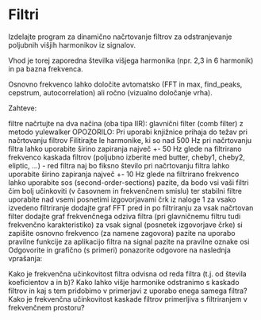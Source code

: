 # Filtri

	
Izdelajte program za dinamično načrtovanje filtrov za odstranjevanje poljubnih višjih harmonikov iz signalov.

Vhod je torej zaporedna številka višjega harmonika (npr. 2,3 in 6 harmonik) in pa bazna frekvenca.

Osnovno frekvenco lahko določite avtomatsko (FFT in max, find_peaks, cepstrum, autocorrelation) ali ročno (vizualno določanje vrha).

Zahteve:

filtre načrtujte na dva načina (oba tipa IIR):
glavnični filter (comb filter) z metodo yulewalker
OPOZORILO: Pri uporabi knjižnice prihaja do težav pri načrtovanju filtrov
Filitirajte le harmonike, ki so nad 500 Hz 
pri načrtovanju filtra lahko uporabite širino zapiranja največ +- 50 Hz glede na filtrirano frekvenco 
kaskada filtrov (poljubno izberite med butter, cheby1, cheby2, eliptic, ...) - red filtra naj bo fiksno število
pri načrtovanju filtra lahko uporabite širino zapiranja največ +- 10 Hz glede na filtrirano frekvenco 
lahko uporabite sos (second-order-sections)
pazite, da bodo vsi vaši filtri čim bolj učinkoviti (v časovnem in frekvenčnem smislu) ter stabilni
filtre uporabite nad vsemi posnetimi izgovorjavami črk iz naloge 1
za vsako izvedeno filtriranje dodajte graf FFT pred in po filtriranju
za vsak načrtovan filter dodajte graf frekvenčnega odziva filtra (pri glavničnemu filtru tudi frekvenčno karakteristiko)
za vsak signal (posnetek izgovorjave črke) si zapišite osnovno frekvenco (za namene zagovora)
pazite na uporabo pravilne funkcije za aplikacijo filtra na signal
pazite na pravilne oznake osi
Odgovorite in grafično (s primeri) ponazorite odgovore na naslednja vprašanja:

Kako je frekvenčna učinkovitost filtra odvisna od reda filtra (t.j. od števila koeficientov a in b)?
Kako lahko višje harmonike odstranimo s kaskado filtrov in kaj s tem pridobimo v primerjavi z uporabo enega samega filtra?
Kako je frekvenčna učinkovitost kaskade filtrov primerljiva s filtriranjem v frekvenčnem prostoru?